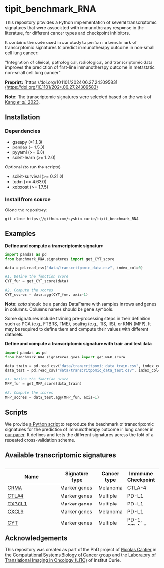 # tipit_benchmark_RNA

This repository provides a Python implementation of several transcriptomic signatures that were associated with
immunotherapy response in the literature, for different cancer types and checkpoint inhibitors.

It contains the code used in our study to perform a benchmark of transcriptomic signatures to predict immunotherapy
outcome in non-small cell lung cancer:

"Integration of clinical, pathological, radiological, and transcriptomic data improves the prediction of first-line 
immunotherapy outcome in metastatic non-small cell lung cancer"

**Preprint:** [https://doi.org/10.1101/2024.06.27.24309583](https://doi.org/10.1101/2024.06.27.24309583)


**Note:** The transcriptomic signatures were selected based on the work of [Kang *et al.* 2023](https://doi.org/10.3390/cancers15164094).
## Installation

### Dependencies
- gseapy (=1.1.3)
- pandas (= 1.5.3)
- pyyaml (>= 6.0)
- scikit-learn (>= 1.2.0)

Optional (to run the scripts):
- scikit-survival (>= 0.21.0)
- tqdm (>= 4.63.0)
- xgboost (>= 1.7.5)

### Install from source

Clone the repository: 

```
git clone https://github.com/sysbio-curie/tipit_benchmark_RNA
```

## Examples 
**Define and compute a transcriptomic signature**
```python
import pandas as pd
from benchmark_RNA.signatures import get_CYT_score

data = pd.read_csv("data/transcritpomic_data.csv", index_col=0)

#1. Define the function score
CYT_fun = get_CYT_score(data)

#2. Compute the scores
CYT_scores = data.agg(CYT_fun, axis=1)
```

**Note:** *data* should be a pandas DataFrame with samples in rows and genes in columns. Columns names should be gene
symbols.   


Some signatures include training pre-processing steps in their definition such as PCA (e.g., FTBRS, TME),
scaling (e.g., TIS, IIS), or KNN (MFP). It may be required to define them and compute their values with different
datasets.

**Define and compute a transcriptomic signature with train and test data**
```python
import pandas as pd
from benchmark_RNA.signatures_gsea import get_MFP_score

data_train = pd.read_csv("data/transcritpomic_data_train.csv", index_col=0)
data_test = pd.read_csv("data/transcritpomic_data_test.csv", index_col=0)

#1. Define the function score
MFP_fun = get_MFP_score(data_train)

#2. Compute the scores
MFP_scores = data_test.agg(MFP_fun, axis=1)
```

## Scripts

We provide [a Python script](scripts/extract_signatures.py) to reproduce the benchmark of transcriptomic signatures for
the prediction of immunotherapy outcome in lung cancer in [our paper](https://doi.org/10.1101/2024.06.27.24309583). It
defines and tests the different signatures across the fold of a repeated cross-validation scheme.

## Available transcriptomic signatures


<div style="height:200px;overflow:auto;">

| Name                                                         | Signature type | Cancer type          | Immmune Checkpoint  | References                                                           |
|--------------------------------------------------------------|----------------|----------------------|---------------------|----------------------------------------------------------------------|
| [CRMA](/benchmark_RNA/signatures.py#L507)                    | Marker genes   | Melanoma             | CTLA-4              | [Shukla *et al.*](https://doi.org/10.1016/j.cell.2018.03.026)        |
| [CTLA4](/benchmark_RNA/signatures.py#L153)                   | Marker genes   | Multiple             | PD-L1               | [Herbst *et al.*](https://doi.org/10.1038/nature14011)               |
| [CX3CL1](/benchmark_RNA/signatures.py#L120)                  | Marker genes   | Multiple             | PD-L1               | [Herbst *et al.*](https://doi.org/10.1038/nature14011)               |
| [CXCL9](/benchmark_RNA/signatures.py#L252)                   | Marker genes   | Melanoma             | PD-L1               | [Qu *et al.*](https://doi.org/10.1016/j.celrep.2020.107873)          |
| [CYT](/benchmark_RNA/signatures.py#L285)                     | Marker genes   | Multiple             | PD-1, CTLA-4        | [Rooney *et al.*](https://doi.org/10.1016/j.cell.2014.12.033)        |
| [EIGS](/benchmark_RNA/signatures.py#L354)                    | Marker genes   | Multiple             | PD-1                | [Ayers *et al.*](https://doi.org/10.1172/jci91190)                   |
| [ESCS](/benchmark_RNA/signatures.py#L541)                    | Marker genes   | Urothelial cancer    | PD-1                | [Wang *et al.*](https://doi.org/10.1038/s41467-018-05992-x)          |
| [FTBRS](/benchmark_RNA/signatures.py#L575)                   | Marker genes   | Multiple             | PD-L1               | [Mariathasan *et al.*](https://doi.org/10.1038/nature25501)          |
| [HLADRA](/benchmark_RNA/signatures.py#L186)                  | Marker genes   | Melanoma             | PD-1, PD-L1         | [Johnson *et al.*](https://doi.org/10.1038/ncomms10582)              |
| [HRH1](/benchmark_RNA/signatures.py#L219)                    | Marker genes   | Multiple             | PD-1, PD-L1, CTLA-4 | [Li *et al.*](https://doi.org/10.1016/j.ccell.2021.11.002)           |
| [IFNgamma](/benchmark_RNA/signatures.py#L320)                | Marker genes   | Multiple             | PD-1                | [Ayers *et al.*](https://doi.org/10.1172/jci91190)                   |
| [Immunopheno](/benchmark_RNA/signatures.py#L428)             | Marker genes   | Multiple             | PD-1, CTLA-4        | [Charoentong *et al.*](https://doi.org/10.1016/j.celrep.2016.12.019) |
| [IMPRES](/benchmark_RNA/signatures.py#L471)                  | Marker genes   | Melanoma             | PD-1, CTLA-4        | [Auslander *et al.*](https://doi.org/10.1038/s41591-018-0157-9)      |
| [IRG](/benchmark_RNA/signatures.py#L671)                     | Marker genes   | Cervical cancer      | PD-1, PD-L1, CTLA-4 | [Yang *et al.*](https://doi.org/10.1080/2162402x.2019.1659094)       |
| [MPS](/benchmark_RNA/signatures.py#L743)                     | Marker genes   | Melanoma             | PD-1, CTLA-4        | [Pérez-Guijarro *et al.*](https://doi.org/10.1038/s41591-020-0818-3) |
| [PD1](/benchmark_RNA/signatures.py#L54)                      | Marker genes   | Multiple             | PD-1                | [Taube *et al.*](https://doi.org/10.1158/1078-0432.ccr-13-3271)      |
| [PDL1](/benchmark_RNA/signatures.py#L21)                     | Marker genes   | Multiple             | PD-1, PD-L1         | [Herbst *et al.*](https://doi.org/10.1038/nature14011)               |
| [PDL2](/benchmark_RNA/signatures.py#L87)                     | Marker genes   | Multiple             | PD-1                | [Yearley *et al.*](https://doi.org/10.1158/1078-0432.ccr-16-1761)    |
| [Renal101](/benchmark_RNA/signatures.py#L778)                | Marker genes   | Renal cell carcinoma | PD-1, PD-L1         | [Motzer *et al.*](https://doi.org/10.1038/s41591-020-1044-8)         |
| [TIG](/benchmark_RNA/signatures.py#L389)                     | Marker genes   | Multiple             | PD-1                | [Cristescu *et al.*](https://doi.org/10.1126/science.aar3593)        |
| [TLS](/benchmark_RNA/signatures.py#L709)                     | Marker genes   | Melanoma             | PD-1, CTLA-4        | [Cabrita *et al.*](https://doi.org/10.1038/s41586-019-1914-8)        | 
| [TME](/benchmark_RNA/signatures.py#L615)                     | Marker genes   | Gastric cancer       | PD-1, PD-L1, CTLA-4 | [Zeng *et al.*](https://doi.org/10.1158/2326-6066.cir-18-0436)       |
| [APM](/benchmark_RNA/signatures_gsea.py#L144)                | GSEA           | Renal cell carcinoma | PD-1                | [Senbabaoglu *et al.*](https://doi.org/10.1186/s13059-016-1092-z)    |
| [CECMdown](/benchmark_RNA/signatures_gsea.py#L284)           | GSEA           | Multiple             | PD-1                | [Chakravarthy *et al.*](https://doi.org/10.1038/s41467-018-06654-8)  |
| [CECMup](/benchmark_RNA/signatures_gsea.py#L240)             | GSEA           | Multiple             | PD-1                | [Chakravarthy *et al.*](https://doi.org/10.1038/s41467-018-06654-8)  |
| [IIS](/benchmark_RNA/signatures_gsea.py#L93)                | GSEA           | Renal cell carcinoma | PD-1                | [Senbabaoglu *et al.*](https://doi.org/10.1186/s13059-016-1092-z)    |
| [IMS](/benchmark_RNA/signatures_gsea.py#L328)                | GSEA           | Gastric cancer       | PD-1, PD-L1         | [Lin *et al.*](https://doi.org/10.1038/s41525-021-00249-x)           |
| [IPRES](/benchmark_RNA/signatures_gsea.py#L187)              | GSEA           | Multiple             | PD-1                | [Hugo *et al.*](https://doi.org/10.1016/j.cell.2016.02.065)          |
| [MFP](/benchmark_RNA/signatures_gsea.py#L474)                | GSEA           | Multiple             | PD-1, PD-L1, CTLA-4 | [Bagaev *et al.*](https://doi.org/10.1016/j.ccell.2021.04.014)       |
| [MIAS](/benchmark_RNA/signatures_gsea.py#L433)               | GSEA           | Melanoma             | PD-1                | [Wu *et al.*](https://doi.org/10.1038/s41467-021-27651-4)            |
| [PASSPRE](/benchmark_RNA/signatures_gsea.py#L379)            | GSEA           | Melanoma             | PD-1                | [Du *et al.*](https://doi.org/10.1038/s41467-021-26299-4)            |
| [TIS](/benchmark_RNA/signatures_gsea.py#L39)                 | GSEA           | Renal cell carcinoma | PD-1                | [Senbabaoglu *et al.*](https://doi.org/10.1186/s13059-016-1092-z)    |
| [CD8T_CIBERSORT](/benchmark_RNA/signatures_deconv.py#L131)   | Deconvolution  | Multiple             | PD-1                | [Tumeh *et al.*](https://doi.org/10.1038/nature13954)                |
| [CD8T_MCPcounter](/benchmark_RNA/signatures_deconv.py#L36)   | Deconvolution  | Multiple             | PD-1                | [Tumeh *et al.*](https://doi.org/10.1038/nature13954)                |
| [CD8T_Xcell](/benchmark_RNA/signatures_deconv.py#L69)        | Deconvolution  | Multiple             | PD-1                | [Tumeh *et al.*](https://doi.org/10.1038/nature13954)                |
| [Immuno_CIBERSORT](/benchmark_RNA/signatures_deconv.py#L172) | Deconvolution  | Melanoma             | PD-1                | [Nie *et al.*](https://doi.org/10.18632/aging.102556)                |


</div>

## Acknowledgements

This repository was created as part of the PhD project of [Nicolas Captier](https://ncaptier.github.io/) in the 
[Computational Systems Biology of Cancer group](https://institut-curie.org/team/barillot) and the
[ Laboratory of Translational Imaging in Oncology (LITO)](https://www.lito-web.fr/en/) of Institut Curie.
